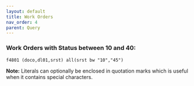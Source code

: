 ```yaml
---
layout: default
title: Work Orders
nav_order: 4
parent: Query
---
```


<link href="../assets/prism-dark.min.css" rel="stylesheet" />
<link href="../assets/style.css" rel="stylesheet">
<script src="../assets/prism-core.min.js"></script>
<script src="../assets/prism-cql.js"></script>

### Work Orders with Status between 10 and 40:

<div class="codeblock">
<pre><code class="language-cql">f4801 (doco,dl01,srst) all(srst bw "10","45")</code></pre>
</div>

**Note:** Literals can optionally be enclosed in quotation marks which is useful when it contains special characters.
